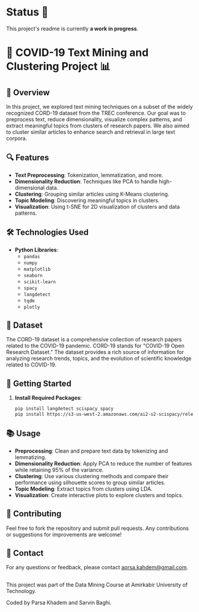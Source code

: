# Status 🚧

This project's readme is currently **a work in progress**. 

# 🦠 COVID-19 Text Mining and Clustering Project 📊

## 📖 Overview

In this project, we explored text mining techniques on a subset of the widely recognized CORD-19 dataset from the TREC conference. Our goal was to preprocess text, reduce dimensionality, visualize complex patterns, and extract meaningful topics from clusters of research papers. We also aimed to cluster similar articles to enhance search and retrieval in large text corpora.

## 🔍 Features

- **Text Preprocessing**: Tokenization, lemmatization, and more.
- **Dimensionality Reduction**: Techniques like PCA to handle high-dimensional data.
- **Clustering**: Grouping similar articles using K-Means clustering.
- **Topic Modeling**: Discovering meaningful topics in clusters.
- **Visualization**: Using t-SNE for 2D visualization of clusters and data patterns.

## 🛠️ Technologies Used

- **Python Libraries**:
  - `pandas` 
  - `numpy` 
  - `matplotlib` 
  - `seaborn` 
  - `scikit-learn` 
  - `spacy` 
  - `langdetect` 
  - `tqdm` 
  - `plotly` 

## 📑 Dataset

The CORD-19 dataset is a comprehensive collection of research papers related to the COVID-19 pandemic. CORD-19 stands for "COVID-19 Open Research Dataset." The dataset provides a rich source of information for analyzing research trends, topics, and the evolution of scientific knowledge related to COVID-19.

## 🚀 Getting Started

1. **Install Required Packages**:
   ```bash
   pip install langdetect scispacy spacy
   pip install https://s3-us-west-2.amazonaws.com/ai2-s2-scispacy/releases/v0.5.4/en_core_sci_lg-0.5.4.tar.gz
   ```

## 📚 Usage

- **Preprocessing**: Clean and prepare text data by tokenizing and lemmatizing.
- **Dimensionality Reduction**: Apply PCA to reduce the number of features while retaining 95% of the variance.
- **Clustering**: Use various clustering methods and compare their performance using silhouette scores to group similar articles.
- **Topic Modeling**: Extract topics from clusters using LDA.
- **Visualization**: Create interactive plots to explore clusters and topics.

## 🤝 Contributing

Feel free to fork the repository and submit pull requests. Any contributions or suggestions for improvements are welcome!

## 📧 Contact

For any questions or feedback, please contact aprsa.kahdem@gmail.com.

##
This project was part of the Data Mining Course at Amirkabir University of Technology.

Coded by Parsa Khadem and Sarvin Baghi.
